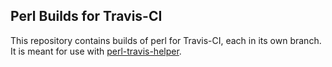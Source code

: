 Perl Builds for Travis-CI
-------------------------
This repository contains builds of perl for Travis-CI, each in its own branch.
It is meant for use with
[perl-travis-helper](https://github.com/haarg/perl-travis-helper).
